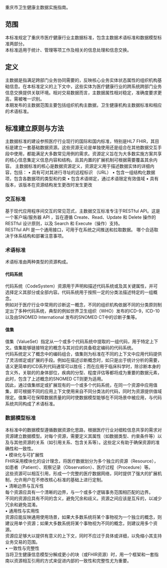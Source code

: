 重庆市卫生健康主数据实施指南。

## 范围
本标准规定了重庆市医疗健康行业主数据标准，包含主数据术语标准和数据模型标准两部分。  
本标准适用于统计、管理等项工作及相关的信息处理和信息交换。  

## 定义
主数据是指满足跨部门业务协同需要的，反映核心业务实体状态属性的组织机构基础信息。在本标准定义的上下文中，这些实体为医疗健康行业的跨系统跨部门业务信息交换提供关联环境。相对交易数据而言，主数据属性相对稳定，准确度要求更高，需被唯一识别。  
本期发布的主数据范围主要包括组织机构主数据，卫生健康机构主数据标准和相应的术语标准。  

## 标准建立原则与方法
主数据标准的建设参照医疗行业现行的国际和国内标准，特别是HL7 FHIR，其目标是建立一套基础数据资源。这些资源无论是单独使用还是组合在其他数据交互手段中使用，都能满足大多数常见用例的需求。资源定义旨在为大多数实施方案共享的核心信息集定义信息内容和结构。且其内置的扩展机制可根据需要覆盖其余内容。
主数据标准的核心是数据资源定义，资源定义用于描述数据实体的详细内容，包括：
•	具有可对其进行寻址的远程标识 （URL）
•	包含一组结构化数据项，包含各数据项的类型和约束
•	包含术语绑定，通过术语限定有效值域
•	具有版本，该版本在资源结构发生更改时发生更改  

### 交互标准
基于现代应用程序间交互的常见范式，主数据交互标准专注于RESTful API。这是一个客户端/服务器 API ，旨在遵循 Create、Read、Update 和 Delete 操作的 RESTful 设计原则，以及 Search 和 Execute（操作）支持。  
RESTful API 是一个通用接口，可用于在系统之间推送和拉取数据。 哪个合适取决于体系结构和部署注意事项。  

### 术语标准
术语标准由两种类型的资源构成。  
#### 代码系统
代码系统（CodeSystem）资源用于声明和描述代码系统或及其关键属性，并可选择定义其部分或全部内容。代码系统用于按照一定的分类法描述特定的一组概念。  
例如对于医疗行业中常用的诊断这一概念，不同的组织机构依据不同的分类原则制定出了多种代码系统，典型的例如世界卫生组织（WHO）发布的ICD-9，ICD-10以及由SNOMED International 发布的SNOMED CT中的诊断子集等。  

#### 值集
值集（ValueSet）指定从一个或多个代码系统中提取的一组代码，用于特定上下文。值集能够链接特定的概念与其对应的具备稳定编码的代码系统。  
代码系统定义了概念中的编码组合，值集则为标准在不同的上下文中应用代码提供了灵活绑定或扩展的手段。例如在描述诊断概念时，如只是出于统计分析的需要，语义更简单的ICD系列代码通常可以胜任；而在应用于临床科学时，除诊断本身的含义外，关联的的身体部位，疾病的分型、程度评估等都将成为重要的数据元素，此时，包含了上述概念的SNOMED CT则更为适用。  
因此，通过值集绑定或扩展现有的一个或多个代码系统，在同一个资源中应用值集，即可根据不同的应用上下文使用来自不同分类法的代码，同时为资源提供值域限定。值集可在保障数据质量的同时使数据模型能够在不同场景中被应用，与代码系统共同构成了术语标准。  

### 数据模型标准  
  
本标准中的数据模型遵循数据资源化思路，根据医疗行业对细粒信息共享的需求对资源建立数据模型。对每个资源，需要定义其属性（如数据类型、约束条件等）以及与其他资源的关系（如引用关系、包含关系等）。这些定义有助于确保资源的准确性和一致性。  
•	模块化与可扩展性  
FHIR采用模块化的设计理念，将医疗数据划分为多个独立的资源（Resource），如患者（Patient）、观察记录（Observation）、医疗过程（Procedure）等。  
这些资源可以相互引用，形成一个完整的医疗数据网络，同时提供了强大的扩展机制，允许用户在不修改核心标准的基础上进行定制。  
•	清晰边界与互斥性  
每个资源应具有一个清晰的边界，与一个或多个逻辑事务范围相匹配的边界。  
不同的资源应具有不同的含义，避免冗余和歧义。资源之间应该是互斥的，以减少冗余和避免混淆。  
•	通用性与实用性  
资源应能反映通用使用场景，如果大多数系统将某个事物视为一个独立的概念，则建议用单个资源；如果大多数系统将某个事物视为不同的概念，则建议用多个资源。  
资源应足够大以提供有意义的上下文，同时不应过于具体或详细，以免缩小其支持业务交易的范围。  
•	一致性与完整性  
当将卫生健康信息模型分解成更小的块（或FHIR资源）时，用一个框架和一套指南以资源相互引用的方式来促进内部的一致性和完整性尤为重要。  









